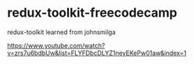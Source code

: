 # redux-toolkit-freecodecamp
redux-toolkit learned from johnsmilga

https://www.youtube.com/watch?v=zrs7u6bdbUw&list=FLYFDbcDLYZ1neyEKePw01aw&index=1
